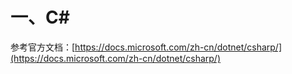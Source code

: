 # 一、C\#

参考官方文档：[https://docs.microsoft.com/zh-cn/dotnet/csharp/](https://docs.microsoft.com/zh-cn/dotnet/csharp/)

